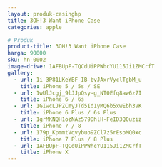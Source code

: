 ```yaml
---
layout: produk-casinghp
title: 3OH!3 Want iPhone Case
categories: apple

# Produk
product-title: 3OH!3 Want iPhone Case
harga: 90000
sku: hn-0002
image-drive: 1AFBUpF-TQCdUiPPWhcYU115Ji1ZMCrfT
gallery:
  - url: 1i-3P81LKeYBF-IB-bvJAxrVyclTgbM_u
    title: iPhone 5 / 5s / SE
  - url: 1wUlJcgj_9lJJpQsy-g_NT0Efq8aw6z7I
    title: iPhone 6 / 6s
  - url: 1GIwcLJPZCmyJTd5Id1yMQ6b5xwEbh3VK
    title: iPhone 6 Plus / 6s Plus
  - url: 1grMKNQH1ozNAz579DhlH-FeID3Q0uziz
    title: iPhone 7 / 8
  - url: 179p_KpmmtVqvybuo9ZCl7z5rEsoMQ0xc
    title: iPhone 7 Plus / 8 Plus
  - url: 1AFBUpF-TQCdUiPPWhcYU115Ji1ZMCrfT
    title: iPhone X
---
```

